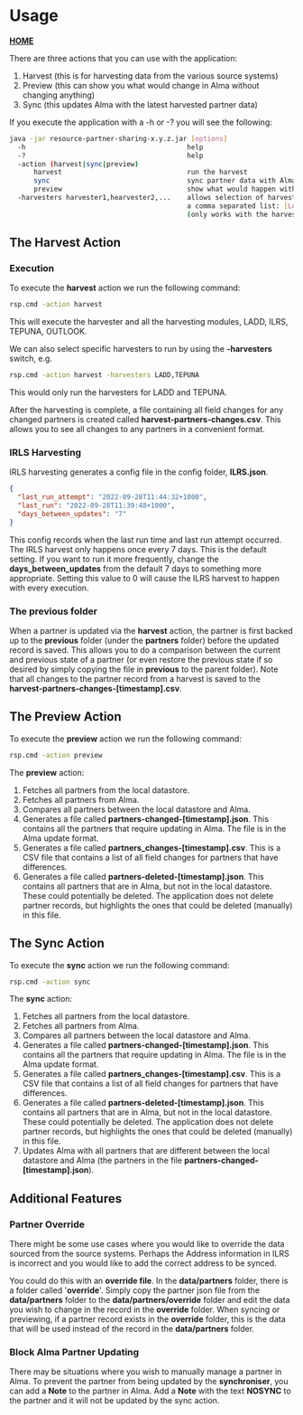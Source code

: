 # Usage
__[HOME](README.md)__

There are three actions that you can use with the application:
  1. Harvest (this is for harvesting data from the various source systems)
  2. Preview (this can show you what would change in Alma without changing anything)
  3. Sync (this updates Alma with the latest harvested partner data)

If you execute the application with a -h or -? you will see the following:
```bash
java -jar resource-partner-sharing-x.y.z.jar [options]
  -h                                        help
  -?                                        help
  -action (harvest|sync|preview)
      harvest                               run the harvest
      sync                                  sync partner data with Alma
      preview                               show what would happen without updating Alma
  -harvesters harvester1,hearvester2,...    allows selection of harvesters to run by specifying
                                            a comma separated list: [LADD,ILRS,TEPUNA,OUTLOOK]
                                            (only works with the harvest action)
```

## The Harvest Action
### Execution
To execute the __harvest__ action we run the following command:
```bash
rsp.cmd -action harvest
```

This will execute the harvester and all the harvesting modules, LADD, ILRS, TEPUNA, OUTLOOK.

We can also select specific harvesters to run by using the __-harvesters__ switch, e.g.
```bash
rsp.cmd -action harvest -harvesters LADD,TEPUNA
```
This would only run the harvesters for LADD and TEPUNA.

After the harvesting is complete, a file containing all field changes for any changed partners is created called __harvest-partners-changes.csv__. This allows you to see all changes to any partners in a convenient format.

### IRLS Harvesting
IRLS harvesting generates a config file in the config folder, __ILRS.json__.
```json
{
  "last_run_attempt": "2022-09-28T11:44:32+1000",
  "last_run": "2022-09-28T11:39:48+1000",
  "days_between_updates": "7"
}
```
This config records when the last run time and last run attempt occurred. The IRLS harvest only happens once every 7 days. This is the default setting. If you want to run it more frequently, change the __days_between_updates__ from the default 7 days to something more appropriate. Setting this value to 0 will cause the ILRS harvest to happen with every execution.


### The __previous__ folder
When a partner is updated via the __harvest__ action, the partner is first backed up to the __previous__ folder (under the __partners__ folder) before the updated record is saved. This allows you to do a comparison between the current and previous state of a partner (or even restore the previous state if so desired by simply copying the file in __previous__ to the parent folder). Note that all changes to the partner record from a harvest is saved to the __harvest-partners-changes-[timestamp].csv__.
## The Preview Action
To execute the __preview__ action we run the following command:
```bash
rsp.cmd -action preview
```

The __preview__ action:
1. Fetches all partners from the local datastore.
2. Fetches all partners from Alma.
3. Compares all partners between the local datastore and Alma.
4. Generates a file called __partners-changed-[timestamp].json__. This contains all the partners that require updating in Alma. The file is in the Alma update format.
5. Generates a file called __partners_changes-[timestamp].csv__. This is a CSV file that contains a list of all field changes for partners that have differences. 
6. Generates a file called __partners-deleted-[timestamp].json__. This contains all partners that are in Alma, but not in the local datastore. These could potentially be deleted. The application does not delete partner records, but highlights the ones that could be deleted (manually) in this file.

## The Sync Action
To execute the __sync__ action we run the following command:
```bash
rsp.cmd -action sync
```

The __sync__ action:
1. Fetches all partners from the local datastore.
2. Fetches all partners from Alma.
3. Compares all partners between the local datastore and Alma.
4. Generates a file called __partners-changed-[timestamp].json__. This contains all the partners that require updating in Alma. The file is in the Alma update format.
5. Generates a file called __partners_changes-[timestamp].csv__. This is a CSV file that contains a list of all field changes for partners that have differences. 
6. Generates a file called __partners-deleted-[timestamp].json__. This contains all partners that are in Alma, but not in the local datastore. These could potentially be deleted. The application does not delete partner records, but highlights the ones that could be deleted (manually) in this file.
7. Updates Alma with all partners that are different between the local datastore and Alma (the partners in the file __partners-changed-[timestamp].json__).

## Additional Features
### Partner Override
There might be some use cases where you would like to override the data sourced from the source systems. Perhaps the Address information in ILRS is incorrect and you would like to add the correct address to be synced.

You could do this with an __override file__. In the __data/partners__ folder, there is a folder called '__override__'. Simply copy the partner json file from the __data/partners__ folder to the __data/partners/override__ folder and edit the data you wish to change in the record in the __override__ folder. When syncing or previewing, if a partner record exists in the __override__ folder, this is the data that will be used instead of the record in the __data/partners__ folder.

### Block Alma Partner Updating
There may be situations where you wish to manually manage a partner in Alma. To prevent the partner from being updated by the __synchroniser__, you can add a __Note__ to the partner in Alma. Add a __Note__ with the text __NOSYNC__ to the partner and it will not be updated by the sync action.
